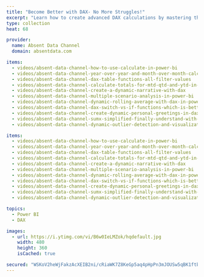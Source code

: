 ```yaml
---
title: "Become Better with DAX- No More Struggles!"
excerpt: "Learn how to create advanced DAX calculations by mastering the fundamentals."
type: collection
heat: 68

provider:
  name: Absent Data Channel
  domain: absentdata.com

items:
  - videos/absent-data-channel-how-to-use-calculate-in-power-bi
  - videos/absent-data-channel-year-over-year-and-month-over-month-calculations-in-power-bi
  - videos/absent-data-channel-dax-table-functions-all-filter-values
  - videos/absent-data-channel-calculate-totals-for-mtd-qtd-and-ytd-in-dax
  - videos/absent-data-channel-create-a-dynamic-narrative-with-dax
  - videos/absent-data-channel-multiple-scenario-analysis-in-power-bi
  - videos/absent-data-channel-dynamic-rolling-average-with-dax-in-power-bi
  - videos/absent-data-channel-dax-switch-vs-if-functions-which-is-better
  - videos/absent-data-channel-create-dynamic-personal-greetings-in-dax
  - videos/absent-data-channel-sumx-simplified-finally-understand-with-excel-power-bi
  - videos/absent-data-channel-dynamic-outlier-detection-and-visualization-with-dax-in-power-bi

items:
  - videos/absent-data-channel-how-to-use-calculate-in-power-bi
  - videos/absent-data-channel-year-over-year-and-month-over-month-calculations-in-power-bi
  - videos/absent-data-channel-dax-table-functions-all-filter-values
  - videos/absent-data-channel-calculate-totals-for-mtd-qtd-and-ytd-in-dax
  - videos/absent-data-channel-create-a-dynamic-narrative-with-dax
  - videos/absent-data-channel-multiple-scenario-analysis-in-power-bi
  - videos/absent-data-channel-dynamic-rolling-average-with-dax-in-power-bi
  - videos/absent-data-channel-dax-switch-vs-if-functions-which-is-better
  - videos/absent-data-channel-create-dynamic-personal-greetings-in-dax
  - videos/absent-data-channel-sumx-simplified-finally-understand-with-excel-power-bi
  - videos/absent-data-channel-dynamic-outlier-detection-and-visualization-with-dax-in-power-bi

topics:
  - Power BI
  - DAX

images:
  - url: https://i.ytimg.com/vi/B6w0IeLMZok/hqdefault.jpg
    width: 480
    height: 360
    isCached: true

secured: "WSKoV2heWjFakzAcXEIB2ni/cRiaWK7Z8KeGp5aq4pHpPn3mJOUSw5qBK1ftbcFKCo+0YYFhnBUpVe7VoVRiIn+xYnMNhF/39jV9wekcHEQ0+0TeXkrBTICTp5YTbSgKxfrnjd96imsuMR8cWYGTRqpGPOeScmwkfwm7HWGjA6r0zzfzbG1uaJSBTt4A//XZro+C9edQQ2F6xU1NRp70kIBFdw6iw/COJhHYNkt2Bb+dPIgKiWOit/WgWKJ7a3uG/p8OH7Hj2jGABtsUfeMgganR/BRm1ptFQ1VNLYpEJZXWk1RjZea9K3j3U4RV+G8/lMVvpIu7krDXtSYuJTRcNA==;iyy68EG/Uab1SjFeE98iew=="
---
```


